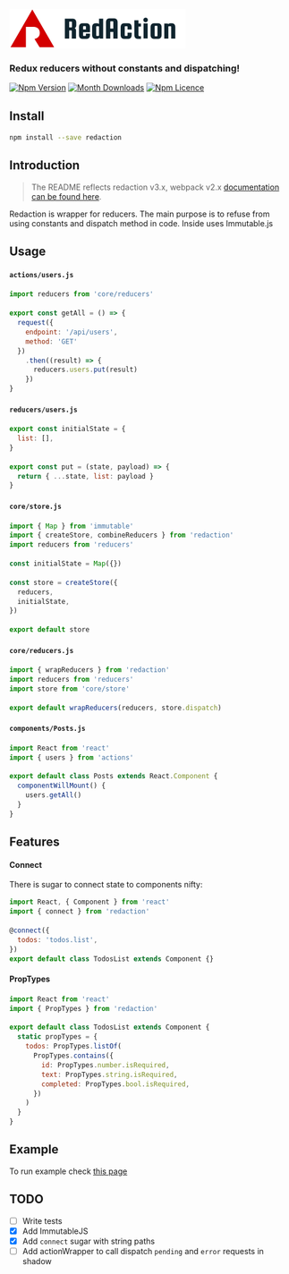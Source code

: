 <p>
  <img src="./images/redaction-logo-big.png" height="70" />
</p>

### Redux reducers without constants and dispatching!

[![Npm Version](https://badge.fury.io/js/redaction.svg)](https://www.npmjs.com/package/redaction)
[![Month Downloads](https://img.shields.io/npm/dm/redaction.svg)](http://npm-stat.com/charts.html?package=redaction)
[![Npm Licence](https://img.shields.io/npm/l/redaction.svg)](https://www.npmjs.com/package/redaction)


## Install

```bash
npm install --save redaction
```


## Introduction

> The README reflects redaction v3.x, webpack v2.x [documentation can be found here](https://github.com/pavelivanov/redaction/tree/v2.2.0).

Redaction is wrapper for reducers. The main purpose is to refuse from using constants and dispatch method in code.
Inside uses Immutable.js


## Usage

#### `actions/users.js`
```js
import reducers from 'core/reducers'

export const getAll = () => {
  request({
    endpoint: '/api/users',
    method: 'GET'
  })
    .then((result) => {
      reducers.users.put(result)
    })
}
```

#### `reducers/users.js`
```js
export const initialState = {
  list: [],
}

export const put = (state, payload) => {
  return { ...state, list: payload }
}
```

#### `core/store.js`

```js
import { Map } from 'immutable'
import { createStore, combineReducers } from 'redaction'
import reducers from 'reducers'

const initialState = Map({})

const store = createStore({
  reducers,
  initialState,
})

export default store
```

#### `core/reducers.js`

```js
import { wrapReducers } from 'redaction'
import reducers from 'reducers'
import store from 'core/store'

export default wrapReducers(reducers, store.dispatch)
```

#### `components/Posts.js`

```js
import React from 'react'
import { users } from 'actions'

export default class Posts extends React.Component {
  componentWillMount() {
    users.getAll()
  }
}
```


## Features

#### Connect

There is sugar to connect state to components nifty:

```js
import React, { Component } from 'react'
import { connect } from 'redaction'

@connect({
  todos: 'todos.list',
})
export default class TodosList extends Component {}
```

#### PropTypes

```js
import React from 'react'
import { PropTypes } from 'redaction'

export default class TodosList extends Component {
  static propTypes = {
    todos: PropTypes.listOf(
      PropTypes.contains({
        id: PropTypes.number.isRequired,
        text: PropTypes.string.isRequired,
        completed: PropTypes.bool.isRequired,
      })
    )
  }
}
```


## Example

To run example check [this page](https://github.com/pavelivanov/redaction/tree/master/example)


## TODO

- [ ] Write tests
- [x] Add ImmutableJS
- [x] Add `connect` sugar with string paths
- [ ] Add actionWrapper to call dispatch `pending` and `error` requests in shadow
